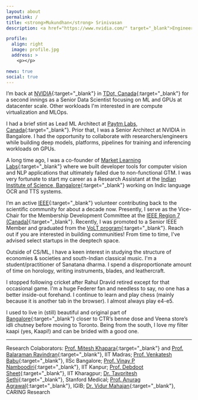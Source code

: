 ```yaml
---
layout: about
permalink: /
title: <strong>Mukundhan</strong> Srinivasan
description: <a href="https://www.nvidia.com/" target="_blank">Engineer at NVIDIA^2</a>. IEEE Volunteer, <a href="http://paytmlabs.com/" target="_blank">Ex-Paytm Labs</a>. <a href="https://www.meetup.com/Deep-Learning-Bangalore/" target="_blank">Organiser DLBLR</a>. <br> Fedrer Fan. Enjoy entroy. Information merchant. </br>

profile:
  align: right
  image: profile.jpg
  address: >
    <p></p>

news: true
social: true
---
```


I’m back at [NVIDIA](https://www.nvidia.com/en-us/){:target="\_blank"} in [TDot, Canada](https://www.toronto.ca/){:target="\_blank"} for a second innings as a Senior Data Scientist focusing on ML and GPUs at datacenter scale. Other workloads I'm interested in are compute virtualization and MLOps. 

<!--- But this time at [TDot, Canada](https://www.toronto.ca/){:target="\_blank"}.-->

I had a brief stint as Lead ML Architect at [Paytm Labs, Canada](https://paytmlabs.com/){:target="\_blank"}. Prior that, I was a Senior Architect at NVIDIA in Bangalore. I had the opportunity to collaborate with researchers/engineers while building deep models, platforms, pipelines for training and inferencing workloads on GPUs.

A long time ago, I was a co-founder of [Market Learning Labs](http://marketlearning.io/){:target="\_blank"} where we built developer tools for computer vision and NLP applications that ultimately failed due to non-functional GTM. I was very fortunate to start my career as a Research Assistant at the [Indian Institute of Science, Bangalore](https://www.iisc.ac.in/){:target="\_blank"} working on Indic language OCR and TTS systems.

I’m an active [IEEE](https://www.ieee.org/){:target="\_blank"} volunteer contributing back to the scientific community for about a decade now. Presently, I serve as the Vice-Chair for the Membership Development Committee at the [IEEE Region 7 (Canada)](https://www.ieee.ca/en/){:target="\_blank"}. Recently, I was promoted to a Senior IEEE Member and graduated from the [VoLT program](https://mga.ieee.org/volunteer-development/volunteer-leadership-training-program){:target="\_blank"}. Reach out if you are interested in building communities! From time to time, I've advised select startups in the deeptech space. 

Outside of CS/ML, I have a keen interest in studying the structure of economies & societies and south-Indian classical music. I'm a student/practitioner of Sanatana dharma. I spend a disproportionate amount of time on horology, writing instruments, blades, and leathercraft. 

I stopped following cricket after Rahul Dravid retired except for that occasional game. I'm a huge Federer fan and needless to say, no one has a better inside-out forehand. I continue to learn and play chess (mainly because it is another tab in the browser). I almost always play e4-e5.

I used to live in (still) beautiful and original part of [Bangalore](https://en.wikipedia.org/wiki/Bangalore){:target="\_blank"} closer to CTR’s benne dose and Veena store’s idli chutney before moving to Toronto. Being from the south, I love my filter kaapi (yes, Kaapi!) and can be brided with a good one.

<!---
I work as a Machine Learning Lead at [Paytm Labs, Canada.](https://www.paytm.ca/)

We build interesting engineering solutions to tackle scale challenges and deploy efficient models & pipelines. Our research/engineering directions are generally towards language understanding extending to Indic/low-resolution settings, dialogue systems, graph representations & networks, speech systems, recommendations, online advertising, auctions strategies, and select vision problems.

In a prior life, I enjoyed working at [NVIDIA Corporation](https://www.nvidia.com/en-us/) as a Senior Solutions Architect for Machine Learning Systems where I had the opportunity to collaborate with organizations in building deep models, ML platforms, systems and pipelines for training and inferencing workloads on GPUs.

Before the awesome time at NVIDIA, I was a co-founder of [Market Learning Labs](http://marketlearning.io/) where we built developer tools for computer vision and NLU applications that ultimately failed due to non-functional GTM. I was very fortunate to start my career as a Research Assistant at the Indian Institute of Science, Bangalore where we worked on Indic language OCR and TTS systems.

I’m an active [IEEE](https://www.ieee.org/) volunteer contributing back to the scientific community for about a decade now. Presently, I serve as the Chair, Membership Development Committee at the Toronto Section.

Outside of ML, I have a keen interest in studying the structure of societies, biographies, how economies are built/structured, and Indic classical music. I spend a disproportionate amount of time on horology, writing instruments, blades, and leathercraft.

I used to live in (still) beautiful and *original* part of Bangalore closer to CTR’s benne dose and Veena store’s idli chutney before moving to Toronto. Being from the south, I love my filter kapi (not coffee!) and can be brided with a good one.
--->

<!---
Mukundhan Srinivasan is a Senior Solutions Architect - Machine Learning Systems at NVIDIA Corp. He works alongside engineers and researchers from enterprises, R&D labs, startups and academia in designing and applying the science of machine learning at scale.

His focus is on making models performant plus easy-to-use by data scientists on GPUs and in doing so drives the adoption of CUDA as a default accelerated computing platform for AI workloads. Mukund works along motivated enterprises to build platforms specifically for ML (for training and inferencing).

He leads some academic research collaborations for NVIDIA India. His present research interests include multimodal generations using GANs CNN based querying for video tasks, Disentanglement & Deep Reinforcement learning and application of DL in healthcare. He has several published papers in machine learning domain and has over 50+ citations. 

Prior to NVIDIA, he was a co-founder of a startup that built developer tools for computer vision and NLU applications. Mukundhan began his career as a Research Assistant at the Indian Institute of Science, Bangalore where he worked on Indic language OCR and TTS systems.

Outside of ML, he has a keen interest in studying the structure of societies, how economics are built and structured, and Indic classical music. He lives in (still) beautiful old part of Bangalore closer to CTR's benne dose and Veena store's idli chutney. 
--->

<hr>

Research Colaborators: [Prof. Mitesh Khapara](https://www.cse.iitm.ac.in/~miteshk/){:target="\_blank"} and [Prof. Balaraman Ravindran](https://www.cse.iitm.ac.in/~ravi/){:target="\_blank"}, IIT Madras; [Prof. Venkatesh Babu](http://cds.iisc.ac.in/faculty/venky/){:target="\_blank"}, IISc Bangalore; [Prof. Vinay P Namboodiri](https://www.cse.iitk.ac.in/users/vinaypn/){:target="\_blank"}, IIT Kanpur; [Prof. Debdoot Sheet](http://www.facweb.iitkgp.ernet.in/~debdoot/){:target="\_blank"}, IIT Kharagpur; [Dr. Tavpritesh Sethi](https://profiles.stanford.edu/tavpritesh-sethi){:target="\_blank"}, Stanford Medical; [Prof. Anurag Agrawal](https://www.igib.res.in/?q=anuragagrawal){:target="\_blank"}, IGIB; [Dr. Vidur Mahajan](http://www.caring-research.com/){:target="\_blank"}, CARING Research

<!---Broad topics of interest: Machine Learning appiled to vision & language modalities, SysML and engineering in the vicinity of ML models, Game Theory, Graph networkss--->

<!--- Write your biography here. Tell the world about yourself. Link to your favorite [subreddit](http://reddit.com){:target="\_blank"}. You can put a picture in, too. The code is already in, just name your picture `prof_pic.jpg` and put it in the `img/` folder.

Put your address / P.O. box / other info right below your picture. You can also disable any these elements by editing `profile` property of the YAML header of your `_pages/about.md`. Edit `_bibliography/papers.bib` and Jekyll will render your [publications page](/al-folio/publications/) automatically.

Link to your social media connections, too. This theme is set up to use [Font Awesome icons](http://fortawesome.github.io/Font-Awesome/){:target="\_blank"} and [Academicons](https://jpswalsh.github.io/academicons/){:target="\_blank"}, like the ones below. Add your Facebook, Twitter, LinkedIn, Google Scholar, or just disable all of them. 

echo '# Install Ruby Gems to ~/gems' >> ~/.bashrc
echo 'export GEM_HOME=$HOME/gems' >> ~/.bashrc
echo 'export GEM_HOME=$HOME/gems' >> ~/.bashrc
source ~/.bashrc

git add .
git commit -m "Add existing file"
git push origin master
./bin/deploy --user

--->